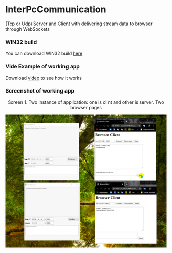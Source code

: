 # InterPcCommunication
(Tcp or Udp) Server and Client with delivering stream data to browser through WebSockets 

### WIN32 build
You can download WIN32 build [here](./build_win32)

### Vide Example of working app
Download [video](./docs/Example.mp4) to see how it works

### Screenshot of working app
<p align="center">Screen 1. Two instance of application: one is clint and other is server. Two browser pages</p>

![screen1](./docs/Example.png)
